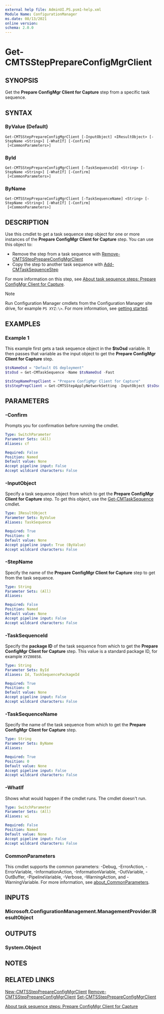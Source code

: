 ```yaml
---
external help file: AdminUI.PS.psm1-help.xml
Module Name: ConfigurationManager
ms.date: 08/13/2021
online version:
schema: 2.0.0
---
```


# Get-CMTSStepPrepareConfigMgrClient

## SYNOPSIS

Get the **Prepare ConfigMgr Client for Capture** step from a specific task sequence.

## SYNTAX

### ByValue (Default)
```
Get-CMTSStepPrepareConfigMgrClient [-InputObject] <IResultObject> [-StepName <String>] [-WhatIf] [-Confirm]
 [<CommonParameters>]
```

### ById
```
Get-CMTSStepPrepareConfigMgrClient [-TaskSequenceId] <String> [-StepName <String>] [-WhatIf] [-Confirm]
 [<CommonParameters>]
```

### ByName
```
Get-CMTSStepPrepareConfigMgrClient [-TaskSequenceName] <String> [-StepName <String>] [-WhatIf] [-Confirm]
 [<CommonParameters>]
```

## DESCRIPTION

Use this cmdlet to get a task sequence step object for one or more instances of the **Prepare ConfigMgr Client for Capture** step. You can use this object to:

- Remove the step from a task sequence with [Remove-CMTSStepPrepareConfigMgrClient](Remove-CMTSStepPrepareConfigMgrClient.md)
- Copy the step to another task sequence with [Add-CMTaskSequenceStep](Add-CMTaskSequenceStep.md)

For more information on this step, see [About task sequence steps: Prepare ConfigMgr Client for Capture](/mem/configmgr/osd/understand/task-sequence-steps#BKMK_PrepareConfigMgrClientforCapture).

> [!NOTE]
> Run Configuration Manager cmdlets from the Configuration Manager site drive, for example `PS XYZ:\>`. For more information, see [getting started](/powershell/sccm/overview).

## EXAMPLES

### Example 1

This example first gets a task sequence object in the **$tsOsd** variable. It then passes that variable as the input object to get the **Prepare ConfigMgr Client for Capture** step.

```powershell
$tsNameOsd = "Default OS deployment"
$tsOsd = Get-CMTaskSequence -Name $tsNameOsd -Fast

$tsStepNamePrepClient = "Prepare ConfigMgr Client for Capture"
$tsStepPrepClient = Get-CMTSStepApplyNetworkSetting -InputObject $tsOsd -StepName $tsStepNamePrepClient
```

## PARAMETERS

### -Confirm

Prompts you for confirmation before running the cmdlet.

```yaml
Type: SwitchParameter
Parameter Sets: (All)
Aliases: cf

Required: False
Position: Named
Default value: None
Accept pipeline input: False
Accept wildcard characters: False
```

### -InputObject

Specify a task sequence object from which to get the **Prepare ConfigMgr Client for Capture** step. To get this object, use the [Get-CMTaskSequence](Get-CMTaskSequence.md) cmdlet.

```yaml
Type: IResultObject
Parameter Sets: ByValue
Aliases: TaskSequence

Required: True
Position: 0
Default value: None
Accept pipeline input: True (ByValue)
Accept wildcard characters: False
```

### -StepName

Specify the name of the **Prepare ConfigMgr Client for Capture** step to get from the task sequence.

```yaml
Type: String
Parameter Sets: (All)
Aliases:

Required: False
Position: Named
Default value: None
Accept pipeline input: False
Accept wildcard characters: False
```

### -TaskSequenceId

Specify the **package ID** of the task sequence from which to get the **Prepare ConfigMgr Client for Capture** step. This value is a standard package ID, for example `XYZ00858`.

```yaml
Type: String
Parameter Sets: ById
Aliases: Id, TaskSequencePackageId

Required: True
Position: 0
Default value: None
Accept pipeline input: False
Accept wildcard characters: False
```

### -TaskSequenceName

Specify the name of the task sequence from which to get the **Prepare ConfigMgr Client for Capture** step.

```yaml
Type: String
Parameter Sets: ByName
Aliases:

Required: True
Position: 0
Default value: None
Accept pipeline input: False
Accept wildcard characters: False
```

### -WhatIf

Shows what would happen if the cmdlet runs. The cmdlet doesn't run.

```yaml
Type: SwitchParameter
Parameter Sets: (All)
Aliases: wi

Required: False
Position: Named
Default value: None
Accept pipeline input: False
Accept wildcard characters: False
```

### CommonParameters
This cmdlet supports the common parameters: -Debug, -ErrorAction, -ErrorVariable, -InformationAction, -InformationVariable, -OutVariable, -OutBuffer, -PipelineVariable, -Verbose, -WarningAction, and -WarningVariable. For more information, see [about_CommonParameters](http://go.microsoft.com/fwlink/?LinkID=113216).

## INPUTS

### Microsoft.ConfigurationManagement.ManagementProvider.IResultObject

## OUTPUTS

### System.Object

## NOTES

## RELATED LINKS

[New-CMTSStepPrepareConfigMgrClient](New-CMTSStepPrepareConfigMgrClient.md)
[Remove-CMTSStepPrepareConfigMgrClient](Remove-CMTSStepPrepareConfigMgrClient.md)
[Set-CMTSStepPrepareConfigMgrClient](Set-CMTSStepPrepareConfigMgrClient.md)

[About task sequence steps: Prepare ConfigMgr Client for Capture](/mem/configmgr/osd/understand/task-sequence-steps#BKMK_PrepareConfigMgrClientforCapture)
